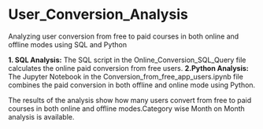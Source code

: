 # User_Conversion_Analysis
Analyzing user conversion from free to paid courses in both online and offline modes using SQL and Python

**1. SQL Analysis:** The SQL script in the Online_Conversion_SQL_Query file calculates the online paid conversion from free users.
**2.Python Analysis:** The Jupyter Notebook in the Conversion_from_free_app_users.ipynb file combines the paid conversion in both offline and online mode using Python.

The results of the analysis show how many users convert from free to paid courses in both online and offline modes.Category wise Month on Month analysis is available.
